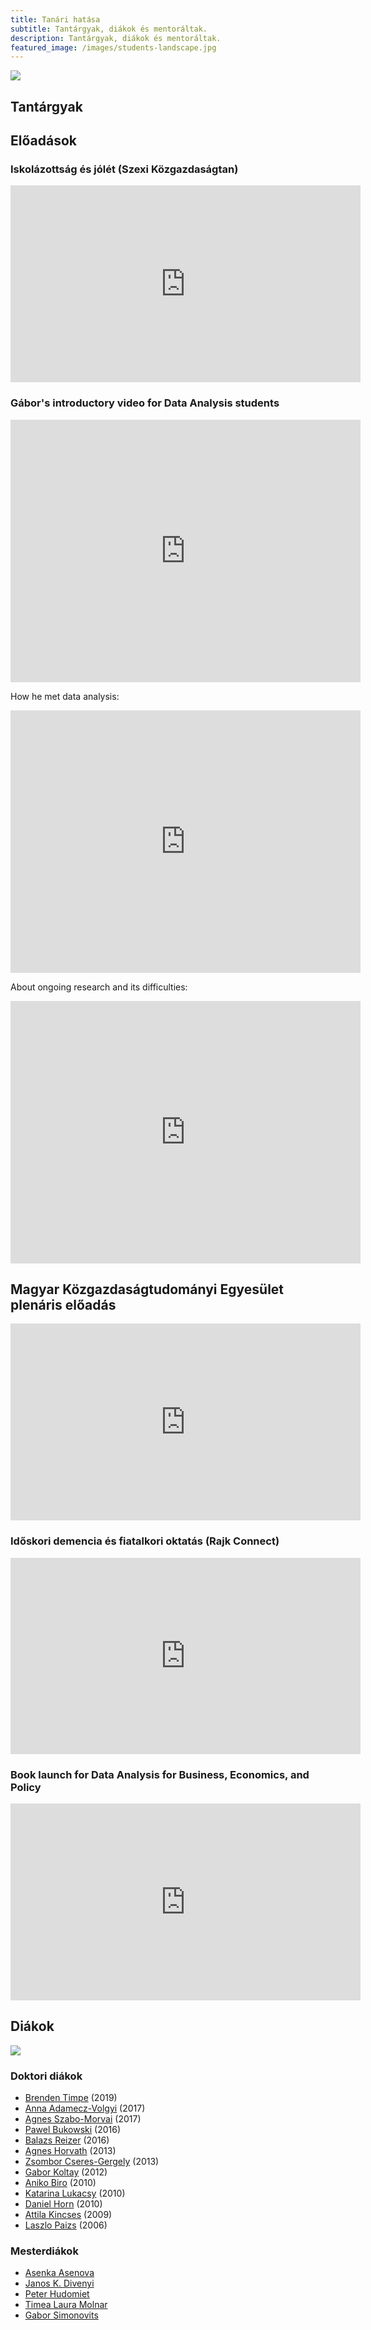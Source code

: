 ```yaml
---
title: Tanári hatása
subtitle: Tantárgyak, diákok és mentoráltak.
description: Tantárgyak, diákok és mentoráltak.
featured_image: /images/students-landscape.jpg
---
```


![](/images/teach-landscape.jpg)

## Tantárgyak

## Előadások

### Iskolázottság és jólét (Szexi Közgazdaságtan)
<iframe width="560" height="315" src="https://www.youtube.com/embed/WMKwNZQ7alY" title="YouTube video player" frameborder="0" allow="accelerometer; autoplay; clipboard-write; encrypted-media; gyroscope; picture-in-picture" allowfullscreen></iframe>

### Gábor's introductory video for Data Analysis students
<iframe src="https://www.facebook.com/plugins/video.php?height=420&href=https%3A%2F%2Fwww.facebook.com%2Fgabor.bekes.7%2Fvideos%2F260997052165852%2F&show_text=false&width=560&t=0" width="560" height="420" style="border:none;overflow:hidden" scrolling="no" frameborder="0" allowfullscreen="true" allow="autoplay; clipboard-write; encrypted-media; picture-in-picture; web-share" allowFullScreen="true"></iframe>

How he met data analysis:

<iframe src="https://www.facebook.com/plugins/video.php?height=420&href=https%3A%2F%2Fwww.facebook.com%2Fgabor.bekes.7%2Fvideos%2F181190030669527%2F&show_text=false&width=560&t=0" width="560" height="420" style="border:none;overflow:hidden" scrolling="no" frameborder="0" allowfullscreen="true" allow="autoplay; clipboard-write; encrypted-media; picture-in-picture; web-share" allowFullScreen="true"></iframe>

About ongoing research and its difficulties:

<iframe src="https://www.facebook.com/plugins/video.php?height=420&href=https%3A%2F%2Fwww.facebook.com%2Fgabor.bekes.7%2Fvideos%2F209396291131206%2F&show_text=false&width=560&t=0" width="560" height="420" style="border:none;overflow:hidden" scrolling="no" frameborder="0" allowfullscreen="true" allow="autoplay; clipboard-write; encrypted-media; picture-in-picture; web-share" allowFullScreen="true"></iframe>

## Magyar Közgazdaságtudományi Egyesület plenáris előadás
<iframe width="560" height="315" src="https://www.youtube.com/embed/Pn614E8oKkY" title="YouTube video player" frameborder="0" allow="accelerometer; autoplay; clipboard-write; encrypted-media; gyroscope; picture-in-picture" allowfullscreen></iframe>

### Időskori demencia és fiatalkori oktatás (Rajk Connect)
<iframe src="https://www.facebook.com/plugins/video.php?height=314&href=https%3A%2F%2Fwww.facebook.com%2Frajkofficial%2Fvideos%2F2903329586576276%2F&show_text=false&width=560&t=0" width="560" height="314" style="border:none;overflow:hidden" scrolling="no" frameborder="0" allowfullscreen="true" allow="autoplay; clipboard-write; encrypted-media; picture-in-picture; web-share" allowFullScreen="true"></iframe>

### Book launch for Data Analysis for Business, Economics, and Policy
<iframe width="560" height="315" src="https://www.youtube.com/embed/0hRuozNnr8c" title="YouTube video player" frameborder="0" allow="accelerometer; autoplay; clipboard-write; encrypted-media; gyroscope; picture-in-picture" allowfullscreen></iframe>

## Diákok
![](/images/students-landscape.jpg)

### Doktori diákok
- [Brenden Timpe](https://www.brendentimpe.com/) (2019) 
- [Anna Adamecz-Volgyi](http://budapestinstitute.eu/index.php/about_us/datasheet2/adamecz_anna/en) (2017)
- [Agnes Szabo-Morvai](https://szabomorvaiagnes22.wixsite.com/website) (2017)
- [Pawel Bukowski](https://sites.google.com/site/pwllbukowski/home) (2016)
- [Balazs Reizer](https://sites.google.com/site/balazsreizer/) (2016)
- [Agnes Horvath](https://hu.linkedin.com/in/agnes-horvath-449152124) (2013)
- [Zsombor Cseres-Gergely](https://ec.europa.eu/jrc/en/person/zsombor-cseres-gergely) (2013)
- [Gabor Koltay](https://cerre.eu/biographies/gabor-koltay/) (2012)
- [Aniko Biro](https://sites.google.com/site/aniko17biro/) (2010) 
- [Katarina Lukacsy](https://www.linkedin.com/in/katar%C3%ADna-luk%C3%A1csy-37900b34) (2010)
- [Daniel Horn](https://mwpweb.eu/DanielHorn/) (2010) 
- [Attila Kincses](https://www.mckinsey.com/our-people/attila-kincses#) (2009)
- [Laszlo Paizs](https://rekk.hu/munkatars/15/paizs-laszlo) (2006)

### Mesterdiákok
- [Asenka Asenova](https://lsa.umich.edu/econ/people/faculty/asenovaa.html)
- [Janos K. Divenyi](https://divenyijanos.github.io/)
- [Peter Hudomiet](https://www.rand.org/about/people/h/hudomiet_peter.html)
- [Timea Laura Molnar](https://timea-laura-molnar.com/)
- [Gabor Simonovits](https://www.gaborsimonovits.com/)

